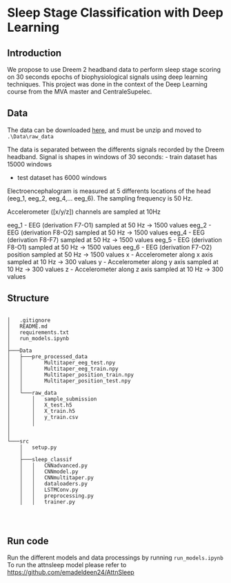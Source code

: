 # Sleep Stage Classification with Deep Learning

## Introduction

We propose to use Dreem 2 headband data to perform sleep stage scoring on 30 seconds epochs of biophysiological signals using deep learning techniques.
This project was done in the context of the Deep Learning course from the MVA master and CentraleSupelec.  


## Data

The data can be downloaded [here](https://www.kaggle.com/c/dreem-3-sleep-staging-challenge-2021/data), and must be unzip and moved to `.\Data\raw_data`

The data is separated between the differents signals recorded by the Dreem headband. Signal is shapes in windows of 30 seconds: - train dataset has 15000 windows
- test dataset has 6000 windows

Electroencephalogram is measured at 5 differents locations of the head (eeg_1, eeg_2, eeg_4,... eeg_6). The sampling frequency is 50 Hz.

Accelerometer ([x/y/z]) channels are sampled at 10Hz

eeg_1 - EEG (derivation F7-O1) sampled at 50 Hz -> 1500 values
eeg_2 - EEG (derivation F8-O2) sampled at 50 Hz -> 1500 values
eeg_4 - EEG (derivation F8-F7) sampled at 50 Hz -> 1500 values
eeg_5 - EEG (derivation F8-O1) sampled at 50 Hz -> 1500 values
eeg_6 - EEG (derivation F7-O2) position sampled at 50 Hz -> 1500 values
x - Accelerometer along x axis sampled at 10 Hz -> 300 values
y - Accelerometer along y axis sampled at 10 Hz -> 300 values
z - Accelerometer along z axis sampled at 10 Hz -> 300 values


## Structure

```

│   .gitignore
│   README.md
│   requirements.txt
│   run_models.ipynb
│   
├───Data
│   ├───pre_processed_data
│   │       Multitaper_eeg_test.npy
│   │       Multitaper_eeg_train.npy
│   │       Multitaper_position_train.npy
│   │       Multitaper_position_test.npy
│   │   
│   └───raw_data
│       │   sample_submission
│       │   X_test.h5
│       │   X_train.h5
│       │   y_train.csv
│       │   
│   
│   
└───src
    │   setup.py
    │   
    ├───sleep_classif
    │   │   CNNadvanced.py
    │   │   CNNmodel.py
    │   │   CNNmultitaper.py
    │   │   dataloaders.py
    │   │   LSTMConv.py
    │   │   preprocessing.py
    │   │   trainer.py
    

   
```

## Run code

Run the different models and data processings by running `run_models.ipynb`
To run the attnsleep model please refer to https://github.com/emadeldeen24/AttnSleep
